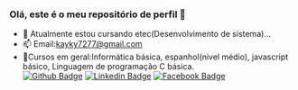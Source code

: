 ### Olá, este é o meu repositório de perfil 👋

- 🌱 Atualmente estou cursando etec(Desenvolvimento de sistema)...
- 📫 Email:kayky7277@gmail.com<br>
- 🌱Cursos em geral:Informática básica, espanhol(nivel médio), javascript básico, Linguagem de programação C básica.<br>
[![Github Badge](https://img.shields.io/badge/-Github-000?style=flat-square&logo=Github&logoColor=white&link=https://github.com/Kayky933)](https://github.com/Kayky933)
[![Linkedin Badge](https://img.shields.io/badge/-LinkedIn-blue?style=flat-square&logo=Linkedin&logoColor=white&link=https://www.linkedin.com/in/kayky-matos-santana-0911991a6/)](https://www.linkedin.com/in/kayky-matos-santana-0911991a6/)
[![Facebook Badge](https://img.shields.io/badge/-Facebook-blue?style=flat-square&labelColor=blue&logo=facebook&logoColor=white&link=https://www.facebook.com/kayky.matossantana)](https://www.facebook.com/kayky.matossantana)


